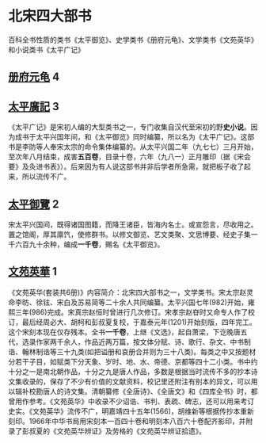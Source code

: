 # 北宋四大部书

百科全书性质的类书《太平御览》、史学类书《册府元龟》、文学类书《文苑英华》和小说类书《太平广记》



## [册府元龟](https://zh.wikisource.org/wiki/冊府元龜) 4



## [太平廣記](https://zh.wikisource.org/wiki/太平廣記) 3

《太平广记》是宋初人编的大型类书之一，专门收集自汉代至宋初的野**史小说**。因为成书于太平兴国年间，和《太平御览》同时编纂，所以名为《太平广记》。这部书是李防等人奉宋太宗的命令集体编纂的。从太平兴国二年（九七七）三月开始，至次年八月结束，成害**五百卷**，目录十卷，六年（九八一）正月雕印（据《宋会要》及灸进书表》）。后来因为有人说这部书并非后学者所急需，就把板子收了起来，所以流传不广。



## [太平御覽](https://zh.wikisource.org/wiki/太平御覽) 2

宋太平兴国间，既得诸国图籍，而降王诸臣，皆海内名士。或宣怨言，尽收用之。置之馆阁，厚其廪饩，使修群书。以修文御览、艺文类聚、文思博要、经史子集一千六百九十余种，编成**一千卷**，赐名《太平御览》。



## [文苑英華](https://zh.wikisource.org/wiki/文苑英華) 1

《文苑英华(套装共6册)》内容简介：北宋四大部书之一，文学类书。宋太宗赵灵命李昉、徐铉、宋白及苏易简等二十余人共同编纂。太平兴国七年(982)开始，雍熙三年(986)完成。宋真宗赵恒时曾进行几次修订。宋孝宗赵昚时又命专人作了校订，最后经周必大、胡柯和彭叔夏复校，于嘉泰元年(1201)开始刻版，四年完工。这个宋刻本现在仅存残本。全书**一千卷**，上继《文选》，起自萧梁，下讫晚唐五代，选录作家两千余人，作品近两万篇，按文体分赋、诗、歌行、杂文、中书制诰、翰林制诰等三十九类(如把谥册和哀册合并则为三十八类)。每类之中又按题材分若干子目，如赋类下分天象、岁时、地、水、帝德、京都等四十二小类。书中约十分之一是南北朝作品，十分之九是唐人作品，多数是根据当时流传不多的抄本诗文集收录的，保存了不少有价值的文献资料，校记里还附注有别本的异文，可以用以辑补校勘唐人的诗文集。清朝纂修《全唐诗》、《全唐文》和《四库全书》时，都曾用作参考。《文苑英华》中收录不少诏诰、书判、表疏、碑志，还可以用来考订史实。《文苑英华》流传不广，明嘉靖四十五年(1566)，胡维新等根据传抄本重新刻印。1966年中华书局用宋刻本一百四十卷和明刻本八百六十卷配齐影印，并附录了彭叔夏的《文苑英华辨证》及劳格的《文苑英华辨证拾遗》。